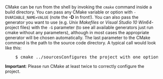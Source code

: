 CMake can be run from the shell by invoking the `cmake` command inside a build directory. You can pass any CMake variable or option with `-DVARIABLE_NAME=VALUE` (note the **-D** in front!). You can also pass the generator you want to use (e.g. *Unix Makefiles* or *Visual Studio 10 Win64*-project files) with the `-G` parameter (to see all available generators just run cmake without any parameters), although in most cases the appropriate generator will be chosen automatically. The last parameter to the CMake command is the path to the source code directory. A typical call would look like this:

<pre class="terminal bootcamp">
	<span class="codeline">$ cmake ../sources<span>Configures the project with one option and generates unix makefiles.</span></span>
</pre>

**Important**: Please run CMake at least twice to correctly configure the project. 